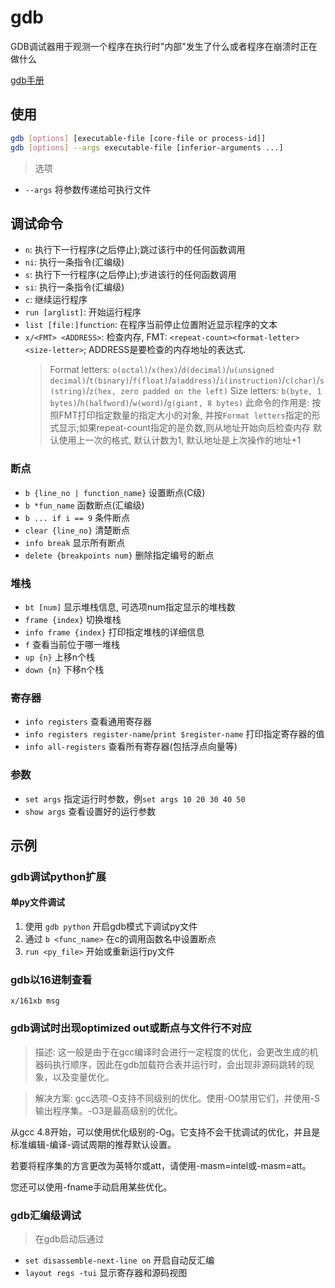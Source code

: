 # gdb

GDB调试器用于观测一个程序在执行时"内部"发生了什么或者程序在崩溃时正在做什么

[gdb手册](https://www.sourceware.org/gdb/documentation/)

## 使用

```sh
gdb [options] [executable-file [core-file or process-id]]
gdb [options] --args executable-file [inferior-arguments ...]
```

> 选项
- `--args` 将参数传递给可执行文件

## 调试命令

- `n`: 执行下一行程序(之后停止);跳过该行中的任何函数调用
- `ni`: 执行一条指令(汇编级)
- `s`: 执行下一行程序(之后停止);步进该行的任何函数调用
- `si`: 执行一条指令(汇编级)
- `c`: 继续运行程序
- `run [arglist]`: 开始运行程序
- `list [file:]function`:  在程序当前停止位置附近显示程序的文本
- `x/<FMT> <ADDRESS>`: 检查内存, FMT: `<repeat-count><format-letter><size-letter>`; ADDRESS是要检查的内存地址的表达式.
    > Format letters:  `o(octal)`/`x(hex)`/`d(decimal)`/`u(unsigned decimal)`/`t(binary)`/`f(float)`/`a(address)`/`i(instruction)`/`c(char)`/`s(string)`/`z(hex, zero padded on the left)`
    > Size letters: `b(byte, 1 bytes)`/`h(halfword)`/`w(word)`/`g(giant, 8 bytes)`
    > 此命令的作用是: 按照FMT打印指定数量的指定大小的对象, 并按`Format letters`指定的形式显示;如果repeat-count指定的是负数,则从地址开始向后检查内存
    > 默认使用上一次的格式, 默认计数为1, 默认地址是上次操作的地址+1

### 断点
- `b {line_no | function_name}` 设置断点(C级)
- `b *fun_name` 函数断点(汇编级)
- `b ... if i == 9` 条件断点
- `clear {line_no}` 清楚断点
- `info break` 显示所有断点
- `delete {breakpoints num}` 删除指定编号的断点

### 堆栈
- `bt [num]` 显示堆栈信息, 可选项num指定显示的堆栈数
- `frame {index}` 切换堆栈
- `info frame {index}` 打印指定堆栈的详细信息
- `f` 查看当前位于哪一堆栈
- `up {n}` 上移n个栈
- `down {n}` 下移n个栈

### 寄存器

- `info registers` 查看通用寄存器
- `info registers register-name`/`print $register-name` 打印指定寄存器的值
- `info all-registers` 查看所有寄存器(包括浮点向量等)

### 参数

- `set args` 指定运行时参数，例`set args 10 20 30 40 50`
- `show args` 查看设置好的运行参数

## 示例

### gdb调试python扩展

#### 单py文件调试
1. 使用 `gdb python` 开启gdb模式下调试py文件
2. 通过 `b <func_name>` 在c的调用函数名中设置断点
3. `run <py_file>` 开始或重新运行py文件

### gdb以16进制查看
`x/161xb msg`

### gdb调试时出现optimized out或断点与文件行不对应
> 描述: 这一般是由于在gcc编译时会进行一定程度的优化，会更改生成的机器码执行顺序，因此在gdb加载符合表并运行时，会出现非源码跳转的现象，以及变量优化。

> 解决方案: gcc选项-O支持不同级别的优化。使用-O0禁用它们，并使用-S输出程序集。-O3是最高级别的优化。

从gcc 4.8开始，可以使用优化级别的-Og。它支持不会干扰调试的优化，并且是标准编辑-编译-调试周期的推荐默认设置。

若要将程序集的方言更改为英特尔或att，请使用-masm=intel或-masm=att。

您还可以使用-fname手动启用某些优化。

### gdb汇编级调试

> 在gdb启动后通过
 - `set disassemble-next-line on` 开启自动反汇编
 - `layout regs -tui` 显示寄存器和源码视图